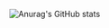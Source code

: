 ![Anurag's GitHub stats](https://github-readme-stats.vercel.app/api?username=SUSOT&show_icons=true&theme=radical)
